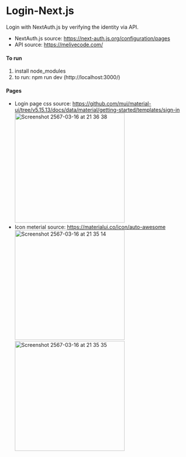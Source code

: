 # Login-Next.js

Login with NextAuth.js by verifying the identity via API.
- NextAuth.js source: https://next-auth.js.org/configuration/pages
- API source: https://melivecode.com/

#### To run
1. install node_modules
2. to run: npm run dev (http://localhost:3000/) 


#### Pages
- Login page css source: https://github.com/mui/material-ui/tree/v5.15.13/docs/data/material/getting-started/templates/sign-in
<img width="300" alt="Screenshot 2567-03-16 at 21 36 38" src="https://github.com/supithcha/Login-Next.js/assets/106173639/1e5a4265-30d4-422b-87c4-1dd1fec3fe74"> <br>
- Icon meterial source: https://materialui.co/icon/auto-awesome  <br>
<img width="300" alt="Screenshot 2567-03-16 at 21 35 14" src="https://github.com/supithcha/Login-Next.js/assets/106173639/bd53efc4-b598-4ac1-82a8-5e1fe812d477"> <br>
<img width="300" alt="Screenshot 2567-03-16 at 21 35 35" src="https://github.com/supithcha/Login-Next.js/assets/106173639/e1f67f68-c0b2-4939-b31e-d1680513414c"> <br>
